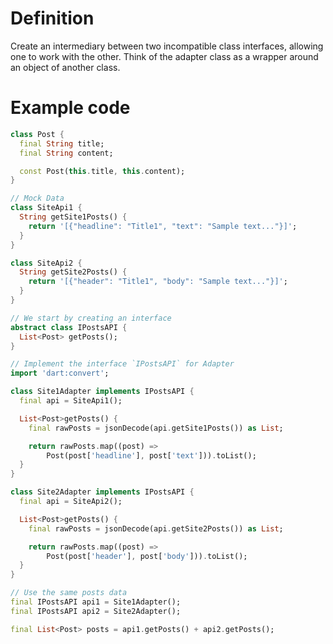 # Definition

Create an intermediary between two incompatible class interfaces, allowing one to work with the other. Think of the adapter class as a wrapper around an object of another class.

# Example code

```dart
class Post {
  final String title;
  final String content;

  const Post(this.title, this.content);
}

// Mock Data
class SiteApi1 {
  String getSite1Posts() {
    return '[{"headline": "Title1", "text": "Sample text..."}]';
  }
}

class SiteApi2 {
  String getSite2Posts() {
    return '[{"header": "Title1", "body": "Sample text..."}]';
  }
}

// We start by creating an interface
abstract class IPostsAPI {
  List<Post> getPosts();
}

// Implement the interface `IPostsAPI` for Adapter
import 'dart:convert';

class Site1Adapter implements IPostsAPI {
  final api = SiteApi1();

  List<Post>getPosts() {
    final rawPosts = jsonDecode(api.getSite1Posts()) as List;

    return rawPosts.map((post) =>
        Post(post['headline'], post['text'])).toList();
  }
}

class Site2Adapter implements IPostsAPI {
  final api = SiteApi2();

  List<Post>getPosts() {
    final rawPosts = jsonDecode(api.getSite2Posts()) as List;

    return rawPosts.map((post) =>
        Post(post['header'], post['body'])).toList();
  }
}

// Use the same posts data
final IPostsAPI api1 = Site1Adapter();
final IPostsAPI api2 = Site2Adapter();

final List<Post> posts = api1.getPosts() + api2.getPosts();
```